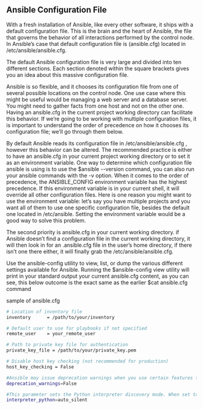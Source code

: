 ## Ansible Configuration File

With a fresh installation of Ansible, like every other software, it ships with a default configuration file. This is the brain and the heart of Ansible, the file that governs the behavior of all interactions performed by the control node. In Ansible’s case that default configuration file is (ansible.cfg) located in /etc/ansible/ansible.cfg.

The default Ansible configuration file is very large and divided into ten different sections. Each section denoted within the square brackets gives you an idea about this massive configuration file.

Ansible is so flexible, and it chooses its configuration file from one of several possible locations on the control node. One use case where this might be useful would be managing a web server and a database server. You might need to gather facts from one host and not on the other one. Having an ansible.cfg in the current project working directory can facilitate this behavior. If we’re going to be working with multiple configuration files, it is important to understand the order of precedence on how it chooses its configuration file; we’ll go through them below.

By default Ansible reads its configuration file in /etc/ansible/ansible.cfg , however this behavior can be altered. The recommended practice is either to have an ansible.cfg in your current project working directory or to set it as an environment variable. One way to determine which configuration file ansible is using is to use the $ansible --version command, you can also run your ansible commands with the -v option.
When it comes to the order of precedence, the ANSIBLE_CONFIG  environment variable has the highest precedence. If this environment variable is in your current shell, it will override all other configuration files. Here is one reason you might want to use the environment variable: let’s say you have multiple projects and you want all of them to use one specific configuration file, besides the default one located in /etc/ansible. Setting the environment variable would be a good way to solve this problem. 

The second priority is  ansible.cfg in your current working directory. if Ansible doesn’t find a configuration file in the current working directory, it will then look in for an .ansible.cfg file in the user’s home directory, if there isn’t one there either, it will finally grab the /etc/ansible/ansible.cfg.

Use the ansible-config utility to view, list, or dump the various different settings available for Ansible. Running the $ansible-config view utility will print in your standard output your current ansible.cfg content, as you can see, this below outcome is the exact same as the earlier $cat ansible.cfg command

sample of ansible.cfg

```bash
# Location of inventory file
inventory      = /path/to/your/inventory

# Default user to use for playbooks if not specified
remote_user    = your_remote_user

# Path to private key file for authentication
private_key_file = /path/to/your/private_key.pem

# Disable host key checking (not recommended for production)
host_key_checking = False

#Ansible may issue deprecation warnings when you use certain features that are slated for removal in future versions. Setting this parameter to False suppresses these deprecation warnings. Be cautious when using this option, as it might hide important information about upcoming changes in Ansible.
deprecation_warnings=False

#This parameter sets the Python interpreter discovery mode. When set to auto_silent, Ansible will automatically discover the Python interpreter on the target hosts, and if not found, it will silently proceed. This can be useful in environments where Python may be installed in non-standard locations
interpreter_python=auto_silent
```
